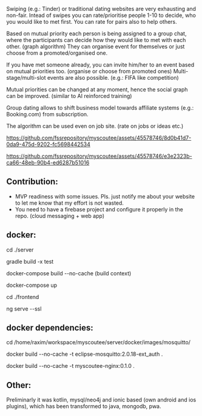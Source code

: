 Swiping (e.g.: Tinder) or traditional dating websites are very exhausting and non-fair. Intead of swipes you can rate/prioritise people 1-10 to decide, who you would like to met first. You can rate for pairs also to help others.
   
Based on mutual priority each person is being assigned to a group chat, where the participants can decide how they would like to met with each other. (graph algorithm) They can organise event for themselves or just choose from a promoted/organised one.

If you have met someone already, you can invite him/her to an event based on mutual priorities too. (organise or choose from promoted ones) Multi-stage/multi-slot events are also possible. (e.g.: FIFA like competition)
   
Mutual priorities can be changed at any moment, hence the social graph can be improved. (similar to AI reinforced training)
   
Group dating allows to shift business model towards affiliate systems (e.g.: Booking.com) from subscription.
   
The algorithm can be used even on job site. (rate on jobs or ideas etc.)

https://github.com/fssrepository/myscoutee/assets/45578746/8d0b41d7-0da9-475d-9202-fc5698442534

https://github.com/fssrepository/myscoutee/assets/45578746/e3e2323b-ca66-48eb-90b4-ed6287b51016

Contribution:
-------------

* MVP readiness with some issues. Pls. just notify me about your website to let me know that my effort is not wasted.
* You need to have a firebase project and configure it properly in the repo. (cloud messaging + web app)

docker:
-------
cd ./server

gradle build -x test

docker-compose build --no-cache (build context)

docker-compose up


cd ./frontend

ng serve --ssl

docker dependencies:
--------------------

cd /home/raxim/workspace/myscoutee/server/docker/images/mosquitto/

docker build --no-cache -t eclipse-mosquitto:2.0.18-ext_auth .

docker build --no-cache -t myscoutee-nginx:0.1.0 .

Other:
------

Preliminarly it was kotlin, mysql/neo4j and ionic based (own android and ios plugins), which has been transformed to java, mongodb, pwa.
